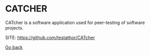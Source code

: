 # CATCHER
 
 CATcher is a software application used for
 peer-testing of software projects. 
 
 SITE: https://github.com/testathor/CATcher

 [Go back](https://portable-linux-apps.github.io/apps.html)
